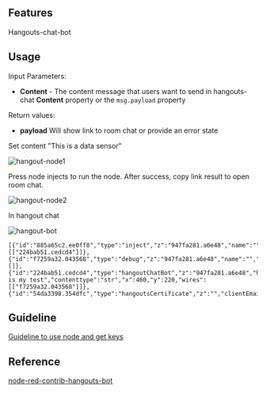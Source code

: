 ## Features
Hangouts-chat-bot

## Usage
<p>Input Parameters:
    <ul>
        <li><b>Content</b> - The content message that users want to send in hangouts-chat <b>Content</b> property or the <code>msg.payload</code> property</li>
    </ul>
</p>
<p>Return values:
    <ul>
        <li><b>payload</b> Will show link to room chat or provide an error state</li>
    </ul>
</p>

<p>Set content "This is a data sensor"</p>

![hangout-node1](https://cdn.jsdelivr.net/gh/taminhhienmor/node-red-contrib-hangouts-chat-bot/source/image/hangout-node1.png)

<p>Press node injects to run the node. After success, copy link result to open room chat.</p>

![hangout-node2](https://cdn.jsdelivr.net/gh/taminhhienmor/node-red-contrib-hangouts-chat-bot/source/image/hangout-node2.png)

<p>In hangout chat</p>

![hangout-bot](https://cdn.jsdelivr.net/gh/taminhhienmor/node-red-contrib-hangouts-chat-bot/source/image/hangout-bot.png)

``` node
[{"id":"885a65c2.ee0ff8","type":"inject","z":"947fa281.a6e48","name":"","topic":"","payload":"","payloadType":"date","repeat":"","crontab":"","once":false,"onceDelay":0.1,"x":180,"y":220,"wires":[["224bab51.cedcd4"]]},{"id":"f7259a32.043568","type":"debug","z":"947fa281.a6e48","name":"","active":true,"tosidebar":true,"console":false,"tostatus":false,"complete":"false","x":730,"y":220,"wires":[]},{"id":"224bab51.cedcd4","type":"hangoutChatBot","z":"947fa281.a6e48","hangoutsCertificate":"54da3398.354dfc","roomproperty":"AAAALmeclyU","roomtype":"str","contentproperty":"This is my test","contenttype":"str","x":460,"y":220,"wires":[["f7259a32.043568"]]},{"id":"54da3398.354dfc","type":"hangoutsCertificate","z":"","clientEmail":"","privateKey":""}]
```

## Guideline
<a href="https://github.com/taminhhienmor/node-red-contrib-hangouts-chat-bot/tree/master/source/docs/hangouts-chat-guideline-v0.0.5.docx">Guideline to use node and get keys</a>

## Reference
<a href="https://flows.nodered.org/node/node-red-contrib-hangouts-chat">node-red-contrib-hangouts-bot</a>